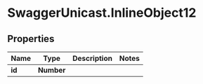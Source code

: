 # SwaggerUnicast.InlineObject12

## Properties

Name | Type | Description | Notes
------------ | ------------- | ------------- | -------------
**id** | **Number** |  | 



